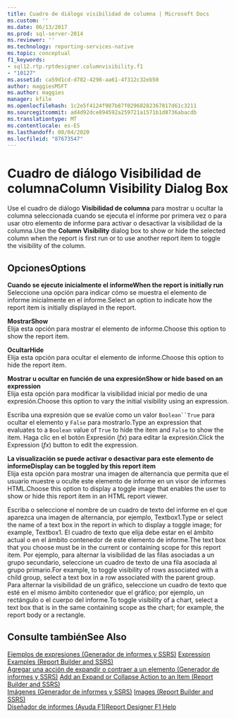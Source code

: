 ```yaml
---
title: Cuadro de diálogo visibilidad de columna | Microsoft Docs
ms.custom: ''
ms.date: 06/13/2017
ms.prod: sql-server-2014
ms.reviewer: ''
ms.technology: reporting-services-native
ms.topic: conceptual
f1_keywords:
- sql12.rtp.rptdesigner.columnvisibility.f1
- "10127"
ms.assetid: ca59d1cd-d782-4298-aa61-4f312c32eb50
author: maggiesMSFT
ms.author: maggies
manager: kfile
ms.openlocfilehash: 1c2e5f4124f987b87f02968282367817d61c3211
ms.sourcegitcommit: ad4d92dce894592a259721a1571b1d8736abacdb
ms.translationtype: MT
ms.contentlocale: es-ES
ms.lasthandoff: 08/04/2020
ms.locfileid: "87673547"
---
```

# <a name="column-visibility-dialog-box"></a><span data-ttu-id="2a5c4-102">Cuadro de diálogo Visibilidad de columna</span><span class="sxs-lookup"><span data-stu-id="2a5c4-102">Column Visibility Dialog Box</span></span>
  <span data-ttu-id="2a5c4-103">Use el cuadro de diálogo **Visibilidad de columna** para mostrar u ocultar la columna seleccionada cuando se ejecuta el informe por primera vez o para usar otro elemento de informe para activar o desactivar la visibilidad de la columna.</span><span class="sxs-lookup"><span data-stu-id="2a5c4-103">Use the **Column Visibility** dialog box to show or hide the selected column when the report is first run or to use another report item to toggle the visibility of the column.</span></span>  
  
## <a name="options"></a><span data-ttu-id="2a5c4-104">Opciones</span><span class="sxs-lookup"><span data-stu-id="2a5c4-104">Options</span></span>  
 <span data-ttu-id="2a5c4-105">**Cuando se ejecute inicialmente el informe**</span><span class="sxs-lookup"><span data-stu-id="2a5c4-105">**When the report is initially run**</span></span>  
 <span data-ttu-id="2a5c4-106">Seleccione una opción para indicar cómo se muestra el elemento de informe inicialmente en el informe.</span><span class="sxs-lookup"><span data-stu-id="2a5c4-106">Select an option to indicate how the report item is initially displayed in the report.</span></span>  
  
 <span data-ttu-id="2a5c4-107">**Mostrar**</span><span class="sxs-lookup"><span data-stu-id="2a5c4-107">**Show**</span></span>  
 <span data-ttu-id="2a5c4-108">Elija esta opción para mostrar el elemento de informe.</span><span class="sxs-lookup"><span data-stu-id="2a5c4-108">Choose this option to show the report item.</span></span>  
  
 <span data-ttu-id="2a5c4-109">**Ocultar**</span><span class="sxs-lookup"><span data-stu-id="2a5c4-109">**Hide**</span></span>  
 <span data-ttu-id="2a5c4-110">Elija esta opción para ocultar el elemento de informe.</span><span class="sxs-lookup"><span data-stu-id="2a5c4-110">Choose this option to hide the report item.</span></span>  
  
 <span data-ttu-id="2a5c4-111">**Mostrar u ocultar en función de una expresión**</span><span class="sxs-lookup"><span data-stu-id="2a5c4-111">**Show or hide based on an expression**</span></span>  
 <span data-ttu-id="2a5c4-112">Elija esta opción para modificar la visibilidad inicial por medio de una expresión.</span><span class="sxs-lookup"><span data-stu-id="2a5c4-112">Choose this option to vary the initial visibility using an expression.</span></span>  
  
 <span data-ttu-id="2a5c4-113">Escriba una expresión que se evalúe como un valor `Boolean``True` para ocultar el elemento y `False` para mostrarlo.</span><span class="sxs-lookup"><span data-stu-id="2a5c4-113">Type an expression that evaluates to a `Boolean` value of `True` to hide the item and `False` to show the item.</span></span> <span data-ttu-id="2a5c4-114">Haga clic en el botón Expresión (*fx*) para editar la expresión.</span><span class="sxs-lookup"><span data-stu-id="2a5c4-114">Click the Expression (*fx*) button to edit the expression.</span></span>  
  
 <span data-ttu-id="2a5c4-115">**La visualización se puede activar o desactivar para este elemento de informe**</span><span class="sxs-lookup"><span data-stu-id="2a5c4-115">**Display can be toggled by this report item**</span></span>  
 <span data-ttu-id="2a5c4-116">Elija esta opción para mostrar una imagen de alternancia que permita que el usuario muestre u oculte este elemento de informe en un visor de informes HTML.</span><span class="sxs-lookup"><span data-stu-id="2a5c4-116">Choose this option to display a toggle image that enables the user to show or hide this report item in an HTML report viewer.</span></span>  
  
 <span data-ttu-id="2a5c4-117">Escriba o seleccione el nombre de un cuadro de texto del informe en el que aparezca una imagen de alternancia, por ejemplo, Textbox1.</span><span class="sxs-lookup"><span data-stu-id="2a5c4-117">Type or select the name of a text box in the report in which to display a toggle image; for example, Textbox1.</span></span> <span data-ttu-id="2a5c4-118">El cuadro de texto que elija debe estar en el ámbito actual o en el ámbito contenedor de este elemento de informe.</span><span class="sxs-lookup"><span data-stu-id="2a5c4-118">The text box that you choose must be in the current or containing scope for this report item.</span></span> <span data-ttu-id="2a5c4-119">Por ejemplo, para alternar la visibilidad de las filas asociadas a un grupo secundario, seleccione un cuadro de texto de una fila asociada al grupo primario.</span><span class="sxs-lookup"><span data-stu-id="2a5c4-119">For example, to toggle visibility of rows associated with a child group, select a text box in a row associated with the parent group.</span></span> <span data-ttu-id="2a5c4-120">Para alternar la visibilidad de un gráfico, seleccione un cuadro de texto que esté en el mismo ámbito contenedor que el gráfico; por ejemplo, un rectángulo o el cuerpo del informe.</span><span class="sxs-lookup"><span data-stu-id="2a5c4-120">To toggle visibility of a chart, select a text box that is in the same containing scope as the chart; for example, the report body or a rectangle.</span></span>  
  
## <a name="see-also"></a><span data-ttu-id="2a5c4-121">Consulte también</span><span class="sxs-lookup"><span data-stu-id="2a5c4-121">See Also</span></span>  
 <span data-ttu-id="2a5c4-122">[Ejemplos de expresiones &#40;Generador de informes y SSRS&#41;](report-design/expression-examples-report-builder-and-ssrs.md) </span><span class="sxs-lookup"><span data-stu-id="2a5c4-122">[Expression Examples &#40;Report Builder and SSRS&#41;](report-design/expression-examples-report-builder-and-ssrs.md) </span></span>  
 <span data-ttu-id="2a5c4-123">[Agregar una acción de expandir o contraer a un elemento &#40;Generador de informes y SSRS&#41;](report-design/add-an-expand-or-collapse-action-to-an-item-report-builder-and-ssrs.md) </span><span class="sxs-lookup"><span data-stu-id="2a5c4-123">[Add an Expand or Collapse Action to an Item &#40;Report Builder and SSRS&#41;](report-design/add-an-expand-or-collapse-action-to-an-item-report-builder-and-ssrs.md) </span></span>  
 <span data-ttu-id="2a5c4-124">[Imágenes &#40;Generador de informes y SSRS&#41;](report-design/images-report-builder-and-ssrs.md) </span><span class="sxs-lookup"><span data-stu-id="2a5c4-124">[Images &#40;Report Builder and SSRS&#41;](report-design/images-report-builder-and-ssrs.md) </span></span>  
 [<span data-ttu-id="2a5c4-125">Diseñador de informes (Ayuda F1)</span><span class="sxs-lookup"><span data-stu-id="2a5c4-125">Report Designer F1 Help</span></span>](tools/report-designer-f1-help.md)  
  
  
